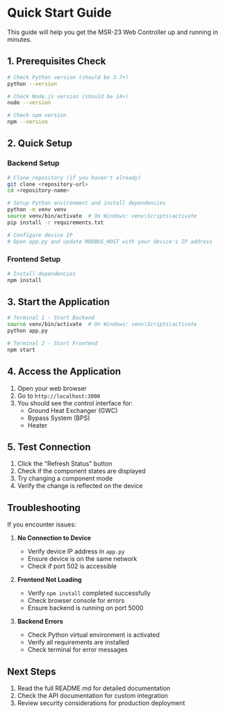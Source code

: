 # Quick Start Guide

This guide will help you get the MSR-23 Web Controller up and running in minutes.

## 1. Prerequisites Check

```bash
# Check Python version (should be 3.7+)
python --version

# Check Node.js version (should be 14+)
node --version

# Check npm version
npm --version
```

## 2. Quick Setup

### Backend Setup
```bash
# Clone repository (if you haven't already)
git clone <repository-url>
cd <repository-name>

# Setup Python environment and install dependencies
python -m venv venv
source venv/bin/activate  # On Windows: venv\Scripts\activate
pip install -r requirements.txt

# Configure device IP
# Open app.py and update MODBUS_HOST with your device's IP address
```

### Frontend Setup
```bash
# Install dependencies
npm install
```

## 3. Start the Application

```bash
# Terminal 1 - Start Backend
source venv/bin/activate  # On Windows: venv\Scripts\activate
python app.py

# Terminal 2 - Start Frontend
npm start
```

## 4. Access the Application

1. Open your web browser
2. Go to `http://localhost:3000`
3. You should see the control interface for:
   - Ground Heat Exchanger (GWC)
   - Bypass System (BPS)
   - Heater

## 5. Test Connection

1. Click the "Refresh Status" button
2. Check if the component states are displayed
3. Try changing a component mode
4. Verify the change is reflected on the device

## Troubleshooting

If you encounter issues:

1. **No Connection to Device**
   - Verify device IP address in `app.py`
   - Ensure device is on the same network
   - Check if port 502 is accessible

2. **Frontend Not Loading**
   - Verify `npm install` completed successfully
   - Check browser console for errors
   - Ensure backend is running on port 5000

3. **Backend Errors**
   - Check Python virtual environment is activated
   - Verify all requirements are installed
   - Check terminal for error messages

## Next Steps

1. Read the full README.md for detailed documentation
2. Check the API documentation for custom integration
3. Review security considerations for production deployment 